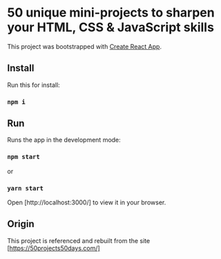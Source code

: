 # 50 unique mini-projects to sharpen your HTML, CSS & JavaScript skills

This project was bootstrapped with [Create React App](https://github.com/facebook/create-react-app).

## Install

Run this for install:

### `npm i`

## Run

Runs the app in the development mode:

### `npm start`

or

### `yarn start`

Open [http://localhost:3000/] to view it in your browser.

## Origin

This project is referenced and rebuilt from the site [https://50projects50days.com/]
